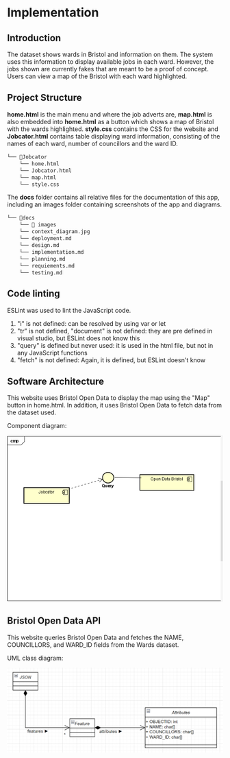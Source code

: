 # Implementation

## Introduction
The dataset shows wards in Bristol and information on them. The system uses this information to display available jobs in each ward. However, the jobs shown are currently fakes that are meant to be a proof of concept. Users can view a map of the Bristol with each ward highlighted.

## Project Structure
**home.html** is the main menu and where the job adverts are, **map.html** is also embedded into **home.html** as a button which shows a map of Bristol with the wards highlighted. **style.css** contains the CSS for the website and **Jobcator.html** contains table displaying ward information, consisting of the names of each ward, number of councillors and the ward ID.
```
└── 📁Jobcator
    └── home.html
    └── Jobcator.html
    └── map.html
    └── style.css
```

The **docs** folder contains all relative files for the documentation of this app, including an images folder containing screenshots of the app and diagrams.

```
└── 📁docs
    └── 📁 images
    └── context_diagram.jpg
    └── deployment.md
    └── design.md
    └── implementation.md
    └── planning.md
    └── requiements.md
    └── testing.md
```

## Code linting

ESLint was used to lint the JavaScript code.

1. "i" is not defined: can be resolved by using var or let
2. "tr" is not defined, "document" is not defined: they are pre defined in visual studio, but ESLint does not know this
3. "query" is defined but never used: it is used in the html file, but not in any JavaScript functions
4. "fetch" is not defined: Again, it is defined, but ESLint doesn't know

## Software Architecture

This website uses Bristol Open Data to display the map using the "Map" button in home.html. In addition, it uses Bristol Open Data to fetch data from the dataset used.

Component diagram:

![Insert your component Diagram here](images/Component_Diagram_Jobcator_App.png)

## Bristol Open Data API

This website queries Bristol Open Data and fetches the NAME, COUNCILLORS, and WARD_ID fields from the Wards dataset.

UML class diagram:

![UML Class diagrams representing JSON query results](images/class_diagram.png)

